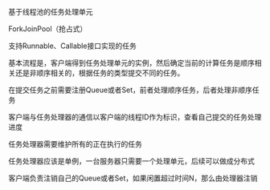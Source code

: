 基于线程池的任务处理单元

ForkJoinPool（抢占式）

支持Runnable、Callable接口实现的任务

基本流程是，客户端得到任务处理单元的实例，然后确定当前的计算任务是顺序相关还是非顺序相关的，根据任务的类型提交不同的任务。

在提交任务之前需要注册Queue或者Set，前者处理顺序任务，后者处理非顺序任务

客户端与任务处理器的通信以客户端的线程ID作为标识，查看自己提交的任务处理进度

任务处理器需要维护所有的正在执行的任务

任务处理器应该是单例，一台服务器只需要一个处理单元，后续可以做成分布式

客户端负责注销自己的Queue或者Set，如果闲置超过时间N，那么由处理器注销